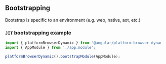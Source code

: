 ## Bootstrapping

Bootstrap is specific to an environment (e.g. web, native, aot, etc.)

### `JIT` bootstrapping example

```typescript
import { platformBrowserDynamic } from '@angular/platform-browser-dynamic';
import { AppModule } from './app.module';

platformBrowserDynamic().bootstrapModule(AppModule);
```
